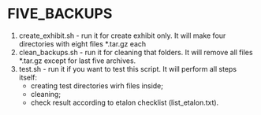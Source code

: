 # FIVE_BACKUPS

1. create_exhibit.sh - run it for create exhibit only. It will make four directories with eight files *.tar.gz each
2. clean_backups.sh - run it for cleaning that folders. It will remove all files *.tar.gz except for last five archives.
3. test.sh - run it if you want to test this script. It will perform all steps itself:
    - creating test directories wirh files inside;
    - cleaning;
    - check result according to etalon checklist (list_etalon.txt).
